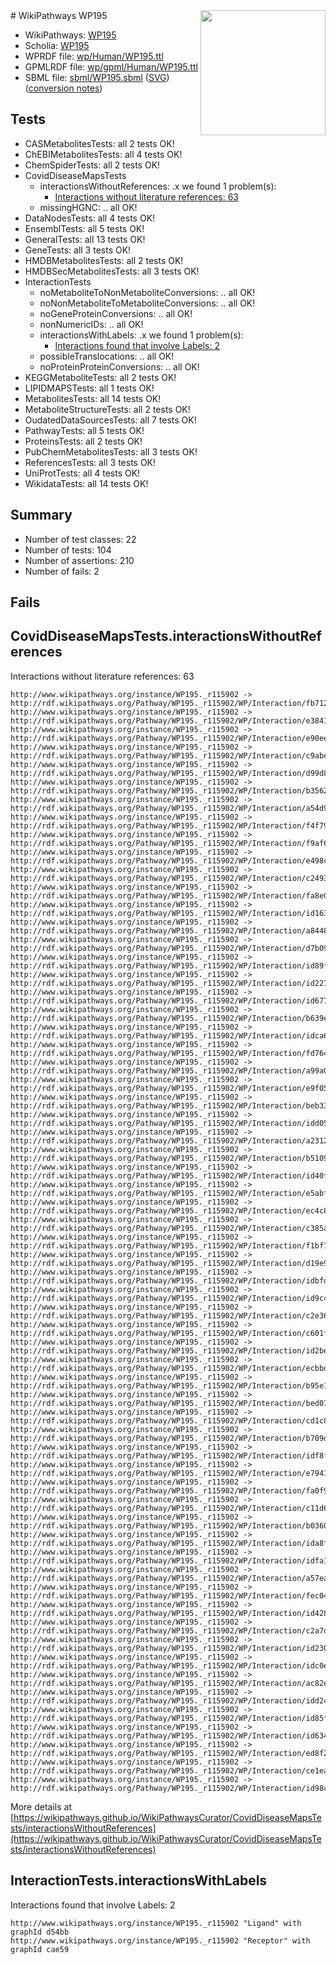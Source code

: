 <img style="float: right; width: 200px" src="../logo.png" />
# WikiPathways WP195

* WikiPathways: [WP195](https://identifiers.org/wikipathways:WP195)
* Scholia: [WP195](https://scholia.toolforge.org/wikipathways/WP195)
* WPRDF file: [wp/Human/WP195.ttl](../wp/Human/WP195.ttl)
* GPMLRDF file: [wp/gpml/Human/WP195.ttl](../wp/gpml/Human/WP195.ttl)
* SBML file: [sbml/WP195.sbml](../sbml/WP195.sbml) ([SVG](../sbml/WP195.svg)) ([conversion notes](../sbml/WP195.txt))

## Tests
* CASMetabolitesTests: all 2 tests OK!
* ChEBIMetabolitesTests: all 4 tests OK!
* ChemSpiderTests: all 2 tests OK!
* CovidDiseaseMapsTests
    * interactionsWithoutReferences: .x we found 1 problem(s):
        * [Interactions without literature references: 63](#9701cd7f)
    * missingHGNC: .. all OK!
* DataNodesTests: all 4 tests OK!
* EnsemblTests: all 5 tests OK!
* GeneralTests: all 13 tests OK!
* GeneTests: all 3 tests OK!
* HMDBMetabolitesTests: all 2 tests OK!
* HMDBSecMetabolitesTests: all 3 tests OK!
* InteractionTests
    * noMetaboliteToNonMetaboliteConversions: .. all OK!
    * noNonMetaboliteToMetaboliteConversions: .. all OK!
    * noGeneProteinConversions: .. all OK!
    * nonNumericIDs: .. all OK!
    * interactionsWithLabels: .x we found 1 problem(s):
        * [Interactions found that involve Labels: 2](#630d2679)
    * possibleTranslocations: .. all OK!
    * noProteinProteinConversions: .. all OK!
* KEGGMetaboliteTests: all 2 tests OK!
* LIPIDMAPSTests: all 1 tests OK!
* MetabolitesTests: all 14 tests OK!
* MetaboliteStructureTests: all 2 tests OK!
* OudatedDataSourcesTests: all 7 tests OK!
* PathwayTests: all 5 tests OK!
* ProteinsTests: all 2 tests OK!
* PubChemMetabolitesTests: all 3 tests OK!
* ReferencesTests: all 3 tests OK!
* UniProtTests: all 4 tests OK!
* WikidataTests: all 14 tests OK!


## Summary

* Number of test classes: 22
* Number of tests: 104
* Number of assertions: 210
* Number of fails: 2

## Fails

<a name="9701cd7f" />

## CovidDiseaseMapsTests.interactionsWithoutReferences

Interactions without literature references: 63
```
http://www.wikipathways.org/instance/WP195._r115902 -> http://rdf.wikipathways.org/Pathway/WP195._r115902/WP/Interaction/fb712
http://www.wikipathways.org/instance/WP195._r115902 -> http://rdf.wikipathways.org/Pathway/WP195._r115902/WP/Interaction/e3841
http://www.wikipathways.org/instance/WP195._r115902 -> http://rdf.wikipathways.org/Pathway/WP195._r115902/WP/Interaction/e90ee
http://www.wikipathways.org/instance/WP195._r115902 -> http://rdf.wikipathways.org/Pathway/WP195._r115902/WP/Interaction/c9abe
http://www.wikipathways.org/instance/WP195._r115902 -> http://rdf.wikipathways.org/Pathway/WP195._r115902/WP/Interaction/d99d8
http://www.wikipathways.org/instance/WP195._r115902 -> http://rdf.wikipathways.org/Pathway/WP195._r115902/WP/Interaction/b3562
http://www.wikipathways.org/instance/WP195._r115902 -> http://rdf.wikipathways.org/Pathway/WP195._r115902/WP/Interaction/a54d9
http://www.wikipathways.org/instance/WP195._r115902 -> http://rdf.wikipathways.org/Pathway/WP195._r115902/WP/Interaction/f4f79
http://www.wikipathways.org/instance/WP195._r115902 -> http://rdf.wikipathways.org/Pathway/WP195._r115902/WP/Interaction/f9af6
http://www.wikipathways.org/instance/WP195._r115902 -> http://rdf.wikipathways.org/Pathway/WP195._r115902/WP/Interaction/e498c
http://www.wikipathways.org/instance/WP195._r115902 -> http://rdf.wikipathways.org/Pathway/WP195._r115902/WP/Interaction/c2493
http://www.wikipathways.org/instance/WP195._r115902 -> http://rdf.wikipathways.org/Pathway/WP195._r115902/WP/Interaction/fa8e0
http://www.wikipathways.org/instance/WP195._r115902 -> http://rdf.wikipathways.org/Pathway/WP195._r115902/WP/Interaction/id1638925b
http://www.wikipathways.org/instance/WP195._r115902 -> http://rdf.wikipathways.org/Pathway/WP195._r115902/WP/Interaction/a8448
http://www.wikipathways.org/instance/WP195._r115902 -> http://rdf.wikipathways.org/Pathway/WP195._r115902/WP/Interaction/d7b09
http://www.wikipathways.org/instance/WP195._r115902 -> http://rdf.wikipathways.org/Pathway/WP195._r115902/WP/Interaction/id89ff9a33
http://www.wikipathways.org/instance/WP195._r115902 -> http://rdf.wikipathways.org/Pathway/WP195._r115902/WP/Interaction/id22748fdf
http://www.wikipathways.org/instance/WP195._r115902 -> http://rdf.wikipathways.org/Pathway/WP195._r115902/WP/Interaction/id6776a558
http://www.wikipathways.org/instance/WP195._r115902 -> http://rdf.wikipathways.org/Pathway/WP195._r115902/WP/Interaction/b639e
http://www.wikipathways.org/instance/WP195._r115902 -> http://rdf.wikipathways.org/Pathway/WP195._r115902/WP/Interaction/idca61f76d
http://www.wikipathways.org/instance/WP195._r115902 -> http://rdf.wikipathways.org/Pathway/WP195._r115902/WP/Interaction/fd764
http://www.wikipathways.org/instance/WP195._r115902 -> http://rdf.wikipathways.org/Pathway/WP195._r115902/WP/Interaction/a99a0
http://www.wikipathways.org/instance/WP195._r115902 -> http://rdf.wikipathways.org/Pathway/WP195._r115902/WP/Interaction/e9f05
http://www.wikipathways.org/instance/WP195._r115902 -> http://rdf.wikipathways.org/Pathway/WP195._r115902/WP/Interaction/beb33
http://www.wikipathways.org/instance/WP195._r115902 -> http://rdf.wikipathways.org/Pathway/WP195._r115902/WP/Interaction/idd0569a61
http://www.wikipathways.org/instance/WP195._r115902 -> http://rdf.wikipathways.org/Pathway/WP195._r115902/WP/Interaction/a2312
http://www.wikipathways.org/instance/WP195._r115902 -> http://rdf.wikipathways.org/Pathway/WP195._r115902/WP/Interaction/b5109
http://www.wikipathways.org/instance/WP195._r115902 -> http://rdf.wikipathways.org/Pathway/WP195._r115902/WP/Interaction/id40fe106c
http://www.wikipathways.org/instance/WP195._r115902 -> http://rdf.wikipathways.org/Pathway/WP195._r115902/WP/Interaction/e5abf
http://www.wikipathways.org/instance/WP195._r115902 -> http://rdf.wikipathways.org/Pathway/WP195._r115902/WP/Interaction/ec4c8
http://www.wikipathways.org/instance/WP195._r115902 -> http://rdf.wikipathways.org/Pathway/WP195._r115902/WP/Interaction/c385a
http://www.wikipathways.org/instance/WP195._r115902 -> http://rdf.wikipathways.org/Pathway/WP195._r115902/WP/Interaction/f1bf7
http://www.wikipathways.org/instance/WP195._r115902 -> http://rdf.wikipathways.org/Pathway/WP195._r115902/WP/Interaction/d19e9
http://www.wikipathways.org/instance/WP195._r115902 -> http://rdf.wikipathways.org/Pathway/WP195._r115902/WP/Interaction/idbfd38319
http://www.wikipathways.org/instance/WP195._r115902 -> http://rdf.wikipathways.org/Pathway/WP195._r115902/WP/Interaction/id9c41a2e3
http://www.wikipathways.org/instance/WP195._r115902 -> http://rdf.wikipathways.org/Pathway/WP195._r115902/WP/Interaction/c2e36
http://www.wikipathways.org/instance/WP195._r115902 -> http://rdf.wikipathways.org/Pathway/WP195._r115902/WP/Interaction/c601f
http://www.wikipathways.org/instance/WP195._r115902 -> http://rdf.wikipathways.org/Pathway/WP195._r115902/WP/Interaction/id2be2282a
http://www.wikipathways.org/instance/WP195._r115902 -> http://rdf.wikipathways.org/Pathway/WP195._r115902/WP/Interaction/ecbbd
http://www.wikipathways.org/instance/WP195._r115902 -> http://rdf.wikipathways.org/Pathway/WP195._r115902/WP/Interaction/b95e1
http://www.wikipathways.org/instance/WP195._r115902 -> http://rdf.wikipathways.org/Pathway/WP195._r115902/WP/Interaction/bed07
http://www.wikipathways.org/instance/WP195._r115902 -> http://rdf.wikipathways.org/Pathway/WP195._r115902/WP/Interaction/cd1c8
http://www.wikipathways.org/instance/WP195._r115902 -> http://rdf.wikipathways.org/Pathway/WP195._r115902/WP/Interaction/b709d
http://www.wikipathways.org/instance/WP195._r115902 -> http://rdf.wikipathways.org/Pathway/WP195._r115902/WP/Interaction/idf8fcd60
http://www.wikipathways.org/instance/WP195._r115902 -> http://rdf.wikipathways.org/Pathway/WP195._r115902/WP/Interaction/e7941
http://www.wikipathways.org/instance/WP195._r115902 -> http://rdf.wikipathways.org/Pathway/WP195._r115902/WP/Interaction/fa0f9
http://www.wikipathways.org/instance/WP195._r115902 -> http://rdf.wikipathways.org/Pathway/WP195._r115902/WP/Interaction/c11d6
http://www.wikipathways.org/instance/WP195._r115902 -> http://rdf.wikipathways.org/Pathway/WP195._r115902/WP/Interaction/b0360
http://www.wikipathways.org/instance/WP195._r115902 -> http://rdf.wikipathways.org/Pathway/WP195._r115902/WP/Interaction/ida8ff1620
http://www.wikipathways.org/instance/WP195._r115902 -> http://rdf.wikipathways.org/Pathway/WP195._r115902/WP/Interaction/idfa124209
http://www.wikipathways.org/instance/WP195._r115902 -> http://rdf.wikipathways.org/Pathway/WP195._r115902/WP/Interaction/a57ea
http://www.wikipathways.org/instance/WP195._r115902 -> http://rdf.wikipathways.org/Pathway/WP195._r115902/WP/Interaction/fec04
http://www.wikipathways.org/instance/WP195._r115902 -> http://rdf.wikipathways.org/Pathway/WP195._r115902/WP/Interaction/id4282dd79
http://www.wikipathways.org/instance/WP195._r115902 -> http://rdf.wikipathways.org/Pathway/WP195._r115902/WP/Interaction/c2a7d
http://www.wikipathways.org/instance/WP195._r115902 -> http://rdf.wikipathways.org/Pathway/WP195._r115902/WP/Interaction/id23063df6
http://www.wikipathways.org/instance/WP195._r115902 -> http://rdf.wikipathways.org/Pathway/WP195._r115902/WP/Interaction/idc0e03833
http://www.wikipathways.org/instance/WP195._r115902 -> http://rdf.wikipathways.org/Pathway/WP195._r115902/WP/Interaction/ac82e
http://www.wikipathways.org/instance/WP195._r115902 -> http://rdf.wikipathways.org/Pathway/WP195._r115902/WP/Interaction/idd2469ac4
http://www.wikipathways.org/instance/WP195._r115902 -> http://rdf.wikipathways.org/Pathway/WP195._r115902/WP/Interaction/id85ff3355
http://www.wikipathways.org/instance/WP195._r115902 -> http://rdf.wikipathways.org/Pathway/WP195._r115902/WP/Interaction/id63450004
http://www.wikipathways.org/instance/WP195._r115902 -> http://rdf.wikipathways.org/Pathway/WP195._r115902/WP/Interaction/ed8f2
http://www.wikipathways.org/instance/WP195._r115902 -> http://rdf.wikipathways.org/Pathway/WP195._r115902/WP/Interaction/ce1ea
http://www.wikipathways.org/instance/WP195._r115902 -> http://rdf.wikipathways.org/Pathway/WP195._r115902/WP/Interaction/id98ce6815
```

More details at [https://wikipathways.github.io/WikiPathwaysCurator/CovidDiseaseMapsTests/interactionsWithoutReferences](https://wikipathways.github.io/WikiPathwaysCurator/CovidDiseaseMapsTests/interactionsWithoutReferences)

<a name="630d2679" />

## InteractionTests.interactionsWithLabels

Interactions found that involve Labels: 2
```
http://www.wikipathways.org/instance/WP195._r115902 "Ligand" with graphId d54bb
http://www.wikipathways.org/instance/WP195._r115902 "Receptor" with graphId cae59
```

